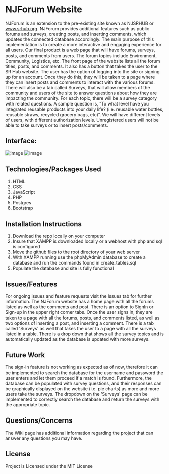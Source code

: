 # NJForum Website 

NJForum is an extension to the pre-existing site known as NJSRHUB or www.srhub.org. NJForum provides additional features such as public forums and surveys, creating posts, and inserting comments, which updates the connected database accordingly. The main purpose of this implementation is to create a more interactive and engaging experience for all users. Our final product is a web page that will have forums, surveys, posts, and comments from users. The forum topics include Environment, Community, Logistics, etc. The front page of the website lists all the forum titles, posts, and comments. It also has a button that takes the user to the SR Hub website. The user has the option of logging into the site or signing up for an account. Once they do this, they will be taken to a page where they can insert posts and comments to interact with the various forums. There will also be a tab called Surveys, that will allow members of the community and users of the site to answer questions about how they are impacting the community. For each topic, there will be a survey category with related questions. A sample question is, “To what level have you integrated reusable products into your daily life? (i.e. reusable water bottles,  reusable straws, recycled grocery bags, etc)”. We will have different levels of users, with different authorization levels. Unregistered users will not be able to take surveys or to insert posts/comments.

## Interface: 

![image](https://i.imgur.com/lhz1j4A.png)
![image](https://i.imgur.com/T62OYZY.png)
## Technologies/Packages Used
1) HTML
2) CSS
3) JavaScript
4) PHP
5) Postgres
6) Bootstrap

## Installation Instructions
1) Download the repo locally on your computer
2) Insure that XAMPP is downloaded locally or a webhost with php and sql is configured
3) Move the github files to the root directory of your web server
4) With XAMPP running use the phpMyAdmin database to create a database and run the commands found in create_tables.sql
5) Populate the database and site is fully functional

## Issues/Features
For ongoing issues and feature requests visit the Issues tab for further information.
The NJForum website has a home page with all the forums listed as well as the comments and post. There is an option to SignIn or Sign-up in the upper right corner tabs. Once the user signs in, they are taken to a page with all the forums, posts, and comments listed, as well as two options of inserting a post, and inserting a comment. There is a tab called 'Surveys' as well that takes the user to a page with all the surveys listed in a table. There is a drop down that shows all the survey topics and is automatically updated as the database is updated with more surveys. 

## Future Work
The sign-in feature is not working as expected as of now, therefore it can be implemented to search the database for the username and password the user enters and let them proceed if a match is found. Furthermore, the database can be populated with survey questions, and their responses can be graphically displayed on the website (i.e. pie charts) as more and more users take the surveys. The dropdown on the 'Surveys' page can be implemented to correctly search the database and return the surveys with the appropriate topic. 

## Questions/Concerns
The Wiki page has additional information regarding the project that can answer any questions you may have.

## License
Project is Licensed under the MIT License
